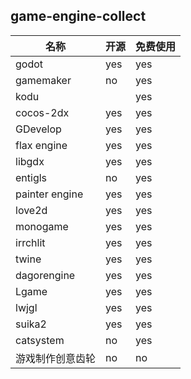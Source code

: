 ## game-engine-collect

| 名称 | 开源 | 免费使用 |
| --- | --- | ----|
| godot    | yes | yes     | 
| gamemaker| no| yes|
| kodu     | | yes| 
| cocos-2dx | yes | yes |
| GDevelop | yes | yes |
| flax engine| yes | yes |
| libgdx | yes | yes |
| entigls| no | yes|
| painter engine | yes | yes|
| love2d | yes | yes |
| monogame | yes | yes |
| irrchlit| yes |yes|
| twine| yes |yes |
| dagorengine| yes | yes |
| Lgame | yes |yes |
| lwjgl| yes | yes |
| suika2| yes |yes |
| catsystem|no |yes|
| 游戏制作创意齿轮| no | no|